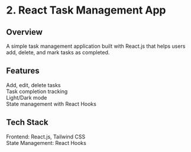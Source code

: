 # 2. React Task Management App
## Overview
A simple task management application built with React.js that helps users add, delete, and mark tasks as completed.

## Features
Add, edit, delete tasks  
Task completion tracking  
Light/Dark mode  
State management with React Hooks  
## Tech Stack
Frontend: React.js, Tailwind CSS  
State Management: React Hooks  
